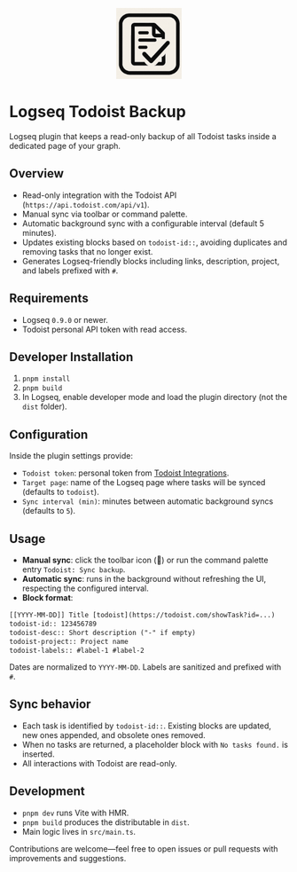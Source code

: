 <p align="center">
  <a href="https://github.com/avelino/logseq-todoist-backup">
    <picture>
      <source media="(prefers-color-scheme: dark)" srcset="./logo.png">
      <img src="./logo.png" height="128" alt="Logseq Todoist Backup logo">
    </picture>
  </a>
</p>

# Logseq Todoist Backup

Logseq plugin that keeps a read-only backup of all Todoist tasks inside a dedicated page of your graph.

## Overview

- Read-only integration with the Todoist API (`https://api.todoist.com/api/v1`).
- Manual sync via toolbar or command palette.
- Automatic background sync with a configurable interval (default 5 minutes).
- Updates existing blocks based on `todoist-id::`, avoiding duplicates and removing tasks that no longer exist.
- Generates Logseq-friendly blocks including links, description, project, and labels prefixed with `#`.

## Requirements

- Logseq `0.9.0` or newer.
- Todoist personal API token with read access.

## Developer Installation

1. `pnpm install`
2. `pnpm build`
3. In Logseq, enable developer mode and load the plugin directory (not the `dist` folder).

## Configuration

Inside the plugin settings provide:

- `Todoist token`: personal token from [Todoist Integrations](https://todoist.com/prefs/integrations).
- `Target page`: name of the Logseq page where tasks will be synced (defaults to `todoist`).
- `Sync interval (min)`: minutes between automatic background syncs (defaults to `5`).

## Usage

- **Manual sync**: click the toolbar icon (📁) or run the command palette entry `Todoist: Sync backup`.
- **Automatic sync**: runs in the background without refreshing the UI, respecting the configured interval.
- **Block format**:

```
[[YYYY-MM-DD]] Title [todoist](https://todoist.com/showTask?id=...)
todoist-id:: 123456789
todoist-desc:: Short description ("-" if empty)
todoist-project:: Project name
todoist-labels:: #label-1 #label-2
```

Dates are normalized to `YYYY-MM-DD`. Labels are sanitized and prefixed with `#`.

## Sync behavior

- Each task is identified by `todoist-id::`. Existing blocks are updated, new ones appended, and obsolete ones removed.
- When no tasks are returned, a placeholder block with `No tasks found.` is inserted.
- All interactions with Todoist are read-only.

## Development

- `pnpm dev` runs Vite with HMR.
- `pnpm build` produces the distributable in `dist`.
- Main logic lives in `src/main.ts`.

Contributions are welcome—feel free to open issues or pull requests with improvements and suggestions.
